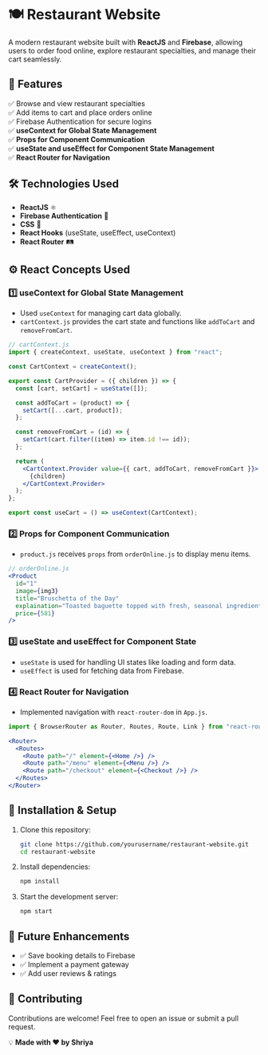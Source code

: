 # 🍽️ Restaurant Website

A modern restaurant website built with **ReactJS** and **Firebase**, allowing users to order food online, explore restaurant specialties, and manage their cart seamlessly.

## 🚀 Features
✅ Browse and view restaurant specialties  
✅ Add items to cart and place orders online  
✅ Firebase Authentication for secure logins  
✅ **useContext for Global State Management**  
✅ **Props for Component Communication**  
✅ **useState and useEffect for Component State Management**  
✅ **React Router for Navigation**  

## 🛠️ Technologies Used
- **ReactJS** ⚛️  
- **Firebase Authentication** 🔐 
- **CSS** 🎨  
- **React Hooks** (useState, useEffect, useContext)  
- **React Router** 🛤️  

## ⚙️ React Concepts Used

### 1️⃣ **useContext for Global State Management**
- Used `useContext` for managing cart data globally.
- `cartContext.js` provides the cart state and functions like `addToCart` and `removeFromCart`.

```jsx
// cartContext.js
import { createContext, useState, useContext } from "react";

const CartContext = createContext();

export const CartProvider = ({ children }) => {
  const [cart, setCart] = useState([]);

  const addToCart = (product) => {
    setCart([...cart, product]);
  };

  const removeFromCart = (id) => {
    setCart(cart.filter((item) => item.id !== id));
  };

  return (
    <CartContext.Provider value={{ cart, addToCart, removeFromCart }}>
      {children}
    </CartContext.Provider>
  );
};

export const useCart = () => useContext(CartContext);
```

### 2️⃣ **Props for Component Communication**
- `product.js` receives `props` from `orderOnline.js` to display menu items.

```jsx
// orderOnline.js
<Product 
  id="1"
  image={img3}
  title="Bruschetta of the Day"
  explaination="Toasted baguette topped with fresh, seasonal ingredients."
  price={581}
/>
```

### 3️⃣ **useState and useEffect for Component State**
- `useState` is used for handling UI states like loading and form data.
- `useEffect` is used for fetching data from Firebase.

### 4️⃣ **React Router for Navigation**
- Implemented navigation with `react-router-dom` in `App.js`.

```jsx
import { BrowserRouter as Router, Routes, Route, Link } from "react-router-dom";

<Router>
  <Routes>
    <Route path="/" element={<Home />} />
    <Route path="/menu" element={<Menu />} />
    <Route path="/checkout" element={<Checkout />} />
  </Routes>
</Router>
```

## 📌 Installation & Setup
1. Clone this repository:
   ```sh
   git clone https://github.com/yourusername/restaurant-website.git
   cd restaurant-website
   ```
2. Install dependencies:
   ```sh
   npm install
   ```
3. Start the development server:
   ```sh
   npm start
   ```
## 📢 Future Enhancements
- ✅ Save booking details to Firebase  
- ✅ Implement a payment gateway  
- ✅ Add user reviews & ratings  

## 🤝 Contributing
Contributions are welcome! Feel free to open an issue or submit a pull request.


💡 **Made with ❤️ by Shriya**

